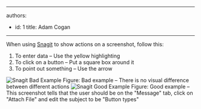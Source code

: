 

---
authors:
  - id: 1
    title: Adam Cogan
---




<span class='intro'> <p>When using <a target="_blank" href="http&#58;//www.techsmith.com/snagit.html">Snagit</a> to show actions on a screenshot, follow this&#58;</p>
<ol>
<li>To enter data – Use the yellow highlighting</li>
<li>To click on a button – Put a square box around it</li>
<li>To point out something  – Use the arrow</li>
</ol>
 </span>

<img src="/Communication/RulesToBetterEmail/PublishingImages/snagit-actions-bad.jpg" alt="Snagit Bad Example" class="ms-rteCustom-ImageArea" />
<span class="ms-rteCustom-FigureBad">Figure&#58; Bad example – There is no visual difference between different actions</span>
<img src="/Communication/RulesToBetterEmail/PublishingImages/snagit-actions-good.jpg" alt="Snagit Good Example" class="ms-rteCustom-ImageArea" />
<span class="ms-rteCustom-FigureBad">Figure&#58; Good example – This screenshot tells that the user should be on the &quot;Message&quot; tab, click on &quot;Attach File&quot; and edit the subject to be &quot;Button types&quot;</span>


